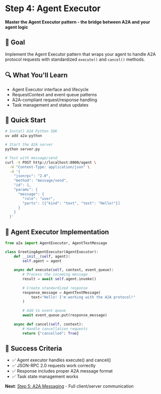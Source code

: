 # Step 4: Agent Executor

**Master the Agent Executor pattern - the bridge between A2A and your agent logic**

## 🎯 Goal

Implement the Agent Executor pattern that wraps your agent to handle A2A protocol requests with standardized `execute()` and `cancel()` methods.

## 🔍 What You'll Learn

- Agent Executor interface and lifecycle
- RequestContext and event queue patterns
- A2A-compliant request/response handling
- Task management and status updates

## 🚀 Quick Start

```bash
# Install A2A Python SDK
uv add a2a-python

# Start the A2A server
python server.py

# Test with message/send
curl -X POST http://localhost:8000/agent \
  -H "Content-Type: application/json" \
  -d '{
    "jsonrpc": "2.0",
    "method": "message/send",
    "id": 1,
    "params": {
      "message": {
        "role": "user",
        "parts": [{"kind": "text", "text": "Hello!"}]
      }
    }
  }'
```

## 🔧 Agent Executor Implementation

```python
from a2a import AgentExecutor, AgentTextMessage

class GreetingAgentExecutor(AgentExecutor):
    def __init__(self, agent):
        self.agent = agent
    
    async def execute(self, context, event_queue):
        # Process the incoming message
        result = await self.agent.invoke()
        
        # Create standardized response
        response_message = AgentTextMessage(
            text="Hello! I'm working with the A2A protocol!"
        )
        
        # Add to event queue
        await event_queue.put(response_message)
    
    async def cancel(self, context):
        # Handle cancellation requests
        return {"cancelled": True}
```

## 🎯 Success Criteria

- ✅ Agent executor handles execute() and cancel() 
- ✅ JSON-RPC 2.0 requests work correctly
- ✅ Response includes proper A2A message format
- ✅ Task state management works

**Next**: [Step 5: A2A Messaging](../05_a2a_messaging/) - Full client/server communication
